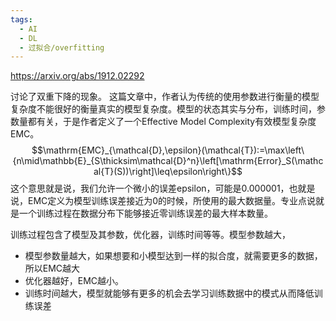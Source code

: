 ```yaml
---
tags:
  - AI
  - DL
  - 过拟合/overfitting
---
```

https://arxiv.org/abs/1912.02292

讨论了双重下降的现象。
这篇文章中，作者认为传统的使用参数进行衡量的模型复杂度不能很好的衡量真实的模型复杂度。模型的状态其实与分布，训练时间，参数量都有关，于是作者定义了一个Effective Model Complexity有效模型复杂度EMC。
$$\mathrm{EMC}_{\mathcal{D},\epsilon}(\mathcal{T}):=\max\left\{n\mid\mathbb{E}_{S\thicksim\mathcal{D}^n}\left[\mathrm{Error}_S(\mathcal{T}(S))\right]\leq\epsilon\right\}$$
这个意思就是说，我们允许一个微小的误差epsilon，可能是0.000001，也就是说，EMC定义为模型训练误差接近为0的时候，所使用的最大数据量。专业点说就是一个训练过程在数据分布下能够接近零训练误差的最大样本数量。

训练过程包含了模型及其参数，优化器，训练时间等等。模型参数越大，
- 模型参数量越大，如果想要和小模型达到一样的拟合度，就需要更多的数据，所以EMC越大
- 优化器越好，EMC越小。
- 训练时间越大，模型就能够有更多的机会去学习训练数据中的模式从而降低训练误差

